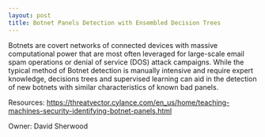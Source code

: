 ```yaml
---
layout: post
title: Botnet Panels Detection with Ensembled Decision Trees
---
```

Botnets are covert networks of connected devices with massive computational power that are most often leveraged for large-scale email spam operations or denial of service (DOS) attack campaigns. While the typical method of Botnet detection is manually intensive and require expert knowledge, decisions trees and supervised learning can aid in the detection of new botnets with similar characteristics of known bad panels.

Resources: https://threatvector.cylance.com/en_us/home/teaching-machines-security-identifying-botnet-panels.html

Owner: David Sherwood
